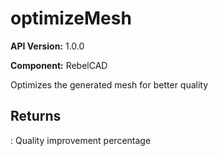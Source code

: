 # optimizeMesh

**API Version:** 1.0.0

**Component:** RebelCAD

Optimizes the generated mesh for better quality

## Returns

: Quality improvement percentage

